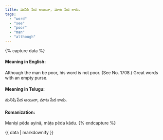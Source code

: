 ```yaml
---
title: మనిషి పేద అయినా, మాట పేద కాదు.
tags:
  - "word"
  - "see"
  - "poor"
  - "man"
  - "although"
---
```


{% capture data %}
#### Meaning in English:
Although the man be poor, his word is not poor.
(See No. 1708.)
Great words with an empty purse.

#### Meaning in Telugu:
మనిషి పేద అయినా, మాట పేద కాదు.

#### Romanization:
Maniṣi pēda ayinā, māṭa pēda kādu.
{% endcapture %}

{{ data | markdownify }}

